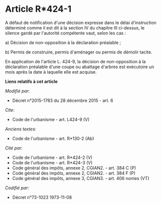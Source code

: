 # Article R*424-1

A défaut de notification d'une décision expresse dans le délai d'instruction déterminé comme il est dit à la section IV du
chapitre III ci-dessus, le silence gardé par l'autorité compétente vaut, selon les cas : 

a) Décision de non-opposition à la déclaration préalable ; 

b) Permis de construire, permis d'aménager ou permis de démolir tacite. 

En application de l'article L. 424-9, la décision de non-opposition à la déclaration préalable d'une coupe ou abattage
d'arbres est exécutoire un mois après la date à laquelle elle est acquise.

**Liens relatifs à cet article**

_Modifié par_:

  - Décret n°2015-1783 du 28 décembre 2015 - art. 6

_Cite_:

  - Code de l'urbanisme - art. L424-9 (V)

_Anciens textes_:

  - Code de l'urbanisme - art. R*130-2 (Ab)

_Cité par_:

  - Code de l'urbanisme - art. R*424-2 (V)
  - Code de l'urbanisme - art. R*424-3 (V)
  - Code général des impôts, annexe 2, CGIAN2. - art. 384 C (P)
  - Code général des impôts, annexe 2, CGIAN2. - art. 384 F (P)
  - Code général des impôts, annexe 3, CGIAN3. - art. 406 nonies (VT)

_Codifié par_:

  - Décret n°73-1023 1973-11-08
